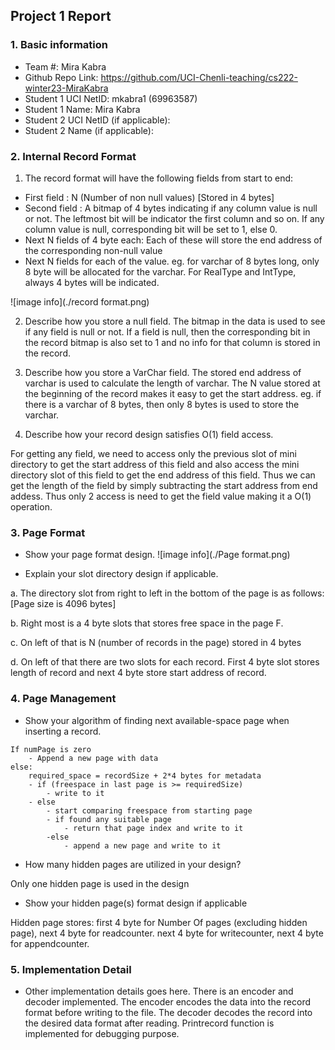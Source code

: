 ## Project 1 Report


### 1. Basic information
 - Team #: Mira Kabra
 - Github Repo Link: https://github.com/UCI-Chenli-teaching/cs222-winter23-MiraKabra
 - Student 1 UCI NetID: mkabra1 (69963587)
 - Student 1 Name: Mira Kabra
 - Student 2 UCI NetID (if applicable):
 - Student 2 Name (if applicable):


### 2. Internal Record Format

1. The record format will have the following fields from start to end:
 - First field : N (Number of non null values) [Stored in 4 bytes]
 - Second field : A bitmap of 4 bytes indicating if any column value is null or not. The leftmost bit will be indicator the first column and so on. If any column value is null, corresponding bit will be set to 1, else 0.
 - Next N fields of 4 byte each: Each of these will store the end address of the corresponding non-null value
 - Next N fields for each of the value. eg. for varchar of 8 bytes long, only 8 byte will be allocated for the varchar. For RealType and IntType, always 4 bytes will be indicated.

![image info](./record format.png)

2. Describe how you store a null field.
The bitmap in the data is used to see if any field is null or not. If a field is null, then the corresponding bit in the record bitmap is also set to 1 and no info for that column is stored in the record.

3. Describe how you store a VarChar field.
The stored end address of varchar is used to calculate the length of varchar. The N value stored at the beginning of the record makes it easy to get the start address. eg. if there is a varchar of 8 bytes, then only 8 bytes is used to store the varchar.


4. Describe how your record design satisfies O(1) field access.

For getting any field, we need to access only the previous slot of mini directory to get the start address of this field and also access the mini directory slot of this field to get the end address of this field. Thus we can get the length of the field by simply subtracting the start address from end addess. Thus only 2 access is need to get the field value making it a O(1) operation.

### 3. Page Format
- Show your page format design.
  ![image info](./Page format.png)

- Explain your slot directory design if applicable.

a. The directory slot from right to left in the bottom of the page is as follows: [Page size is 4096 bytes]

b. Right most is a 4 byte slots that stores free space in the page F.

c. On left of that is N (number of records in the page) stored in 4 bytes

d. On left of that there are two slots for each record. First 4 byte slot stores length of record and next 4 byte store start address of record. 


### 4. Page Management
- Show your algorithm of finding next available-space page when inserting a record.
```angular2svg
If numPage is zero
    - Append a new page with data
else:
    required_space = recordSize + 2*4 bytes for metadata
    - if (freespace in last page is >= requiredSize)
        - write to it
    - else
        - start comparing freespace from starting page
        - if found any suitable page
            - return that page index and write to it
        -else
            - append a new page and write to it
```


- How many hidden pages are utilized in your design?

Only one hidden page is used in the design


- Show your hidden page(s) format design if applicable

Hidden page stores: first 4 byte for Number Of pages (excluding hidden page), next 4 byte for readcounter. next 4 byte for writecounter, next 4 byte for appendcounter.


### 5. Implementation Detail
- Other implementation details goes here.
There is an encoder and decoder implemented. The encoder encodes the data into the record format before writing to the file.
The decoder decodes the record into the desired data format after reading. Printrecord function is implemented for debugging purpose.